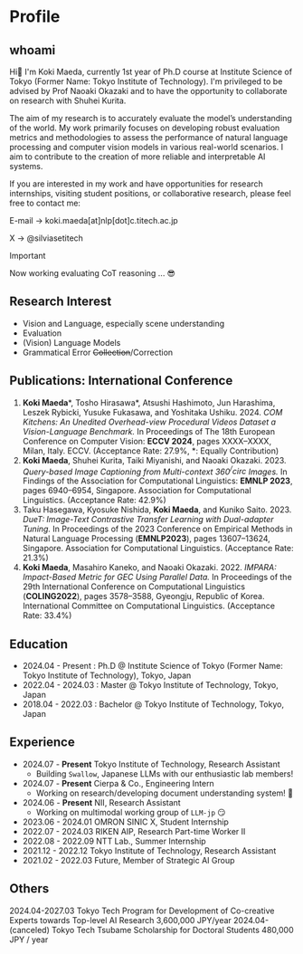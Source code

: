 # Profile

## whoami 

Hi👋 I'm Koki Maeda, currently 1st year of Ph.D course at Institute Science of Tokyo (Former Name: Tokyo Institute of Technology). I'm privileged to be advised by Prof Naoaki Okazaki and to have the opportunity to collaborate on research with Shuhei Kurita. 

The aim of my research is to accurately evaluate the model’s understanding of the world. My work primarily focuses on developing robust evaluation metrics and methodologies to assess the performance of natural language processing and computer vision models in various real-world scenarios. I aim to contribute to the creation of more reliable and interpretable AI systems.

If you are interested in my work and have opportunities for research internships, visiting student positions, or collaborative research, please feel free to contact me:

E-mail -> koki.maeda[at]nlp[dot]c.titech.ac.jp

X -> @silviasetitech


> [!IMPORTANT]
> Now working evaluating CoT reasoning ... 😎

## Research Interest

- Vision and Language, especially scene understanding
- Evaluation
- (Vision) Language Models
- Grammatical Error ~~Collection~~/Correction

## Publications: International Conference

1. **Koki Maeda***, Tosho Hirasawa*, Atsushi Hashimoto, Jun Harashima, Leszek Rybicki, Yusuke Fukasawa, and Yoshitaka Ushiku. 2024. _COM Kitchens: An Unedited Overhead-view Procedural Videos Dataset a Vision-Language Benchmark._ In Proceedings of The 18th European Conference on Computer Vision: **ECCV 2024**, pages XXXX–XXXX, Milan, Italy. ECCV.  (Acceptance Rate: 27.9%, *: Equally Contribution)
2. **Koki Maeda**, Shuhei Kurita, Taiki Miyanishi, and Naoaki Okazaki. 2023. _Query-based Image Captioning from Multi-context 360$^/circ$ Images._ In Findings of the Association for Computational Linguistics: **EMNLP 2023**, pages 6940–6954, Singapore. Association for Computational Linguistics.  (Acceptance Rate: 42.9%)
3. Taku Hasegawa, Kyosuke Nishida, **Koki Maeda**, and Kuniko Saito. 2023. _DueT: Image-Text Contrastive Transfer Learning with Dual-adapter Tuning._ In Proceedings of the 2023 Conference on Empirical Methods in Natural Language Processing (**EMNLP2023**), pages 13607–13624, Singapore. Association for Computational Linguistics.  (Acceptance Rate: 21.3%)
4. **Koki Maeda**, Masahiro Kaneko, and Naoaki Okazaki. 2022. _IMPARA: Impact-Based Metric for GEC Using Parallel Data._ In Proceedings of the 29th International Conference on Computational Linguistics (**COLING2022**), pages 3578–3588, Gyeongju, Republic of Korea. International Committee on Computational Linguistics.  (Acceptance Rate: 33.4%)

## Education

- 2024.04 - Present : Ph.D @ Institute Science of Tokyo (Former Name: Tokyo Institute of Technology), Tokyo, Japan
- 2022.04 - 2024.03 :	Master @ Tokyo Institute of Technology, Tokyo, Japan
- 2018.04 - 2022.03 :	Bachelor @ Tokyo Institute of Technology, Tokyo, Japan

## Experience

- 2024.07 - **Present**   Tokyo Institute of Technology, 		Research Assistant
  - Building ``Swallow``, Japanese LLMs with our enthusiastic lab members!
- 2024.07 - **Present** 	Cierpa & Co.,			Engineering Intern
  - Working on research/developing document understanding system! 📔
- 2024.06 - **Present** 	NII,							Research Assistant
  - Working on multimodal working group of ``LLM-jp`` 😏
- 2023.06 - 2024.01 	OMRON SINIC X,		Student Internship
- 2022.07 - 2024.03 	RIKEN AIP, 				Research Part-time Worker II
- 2022.08 - 2022.09   NTT Lab.,						Summer Internship
- 2021.12 - 2022.12   Tokyo Institute of Technology, 		Research Assistant
- 2021.02 - 2022.03   Future, 						Member of Strategic AI Group

## Others

2024.04-2027.03		Tokyo Tech Program for Development of Co-creative Experts towards Top-level AI Research 3,600,000 JPY/year
2024.04-(canceled)		Tokyo Tech Tsubame Scholarship for Doctoral Students 480,000 JPY / year
